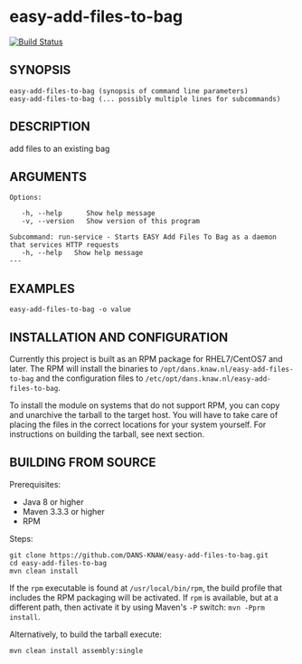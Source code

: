 easy-add-files-to-bag
===========
[![Build Status](https://travis-ci.org/DANS-KNAW/easy-add-files-to-bag.png?branch=master)](https://travis-ci.org/DANS-KNAW/easy-add-files-to-bag)

<!-- Remove this comment and extend the descriptions below -->


SYNOPSIS
--------

    easy-add-files-to-bag (synopsis of command line parameters)
    easy-add-files-to-bag (... possibly multiple lines for subcommands)


DESCRIPTION
-----------

add files to an existing bag


ARGUMENTS
---------

    Options:

       -h, --help      Show help message
       -v, --version   Show version of this program

    Subcommand: run-service - Starts EASY Add Files To Bag as a daemon that services HTTP requests
       -h, --help   Show help message
    ---

EXAMPLES
--------

    easy-add-files-to-bag -o value

INSTALLATION AND CONFIGURATION
------------------------------
Currently this project is built as an RPM package for RHEL7/CentOS7 and later. The RPM will install the binaries to
`/opt/dans.knaw.nl/easy-add-files-to-bag` and the configuration files to `/etc/opt/dans.knaw.nl/easy-add-files-to-bag`. 

To install the module on systems that do not support RPM, you can copy and unarchive the tarball to the target host.
You will have to take care of placing the files in the correct locations for your system yourself. For instructions
on building the tarball, see next section.

BUILDING FROM SOURCE
--------------------
Prerequisites:

* Java 8 or higher
* Maven 3.3.3 or higher
* RPM

Steps:
    
    git clone https://github.com/DANS-KNAW/easy-add-files-to-bag.git
    cd easy-add-files-to-bag 
    mvn clean install

If the `rpm` executable is found at `/usr/local/bin/rpm`, the build profile that includes the RPM 
packaging will be activated. If `rpm` is available, but at a different path, then activate it by using
Maven's `-P` switch: `mvn -Pprm install`.

Alternatively, to build the tarball execute:

    mvn clean install assembly:single

